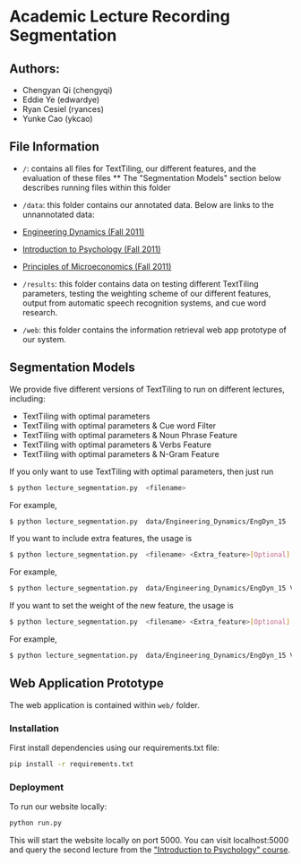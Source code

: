 # Academic Lecture Recording Segmentation

## Authors:
* Chengyan Qi (chengyqi)
* Eddie Ye (edwardye)
* Ryan Cesiel (ryances)
* Yunke Cao (ykcao)

## File Information
* `/`: contains all files for TextTiling, our different features, and the evaluation of these files
** The "Segmentation Models" section below describes running files within this folder

* `/data`: this folder contains our annotated data. Below are links to the unnannotated data:
 * [Engineering Dynamics (Fall 2011)](https://ocw.mit.edu/courses/mechanical-engineering/2-003sc-engineering-dynamics-fall-2011/)
 * [Introduction to Psychology (Fall 2011)](https://ocw.mit.edu/courses/brain-and-cognitive-sciences/9-00sc-introduction-to-psychology-fall-2011/)
 * [Principles of Microeconomics (Fall 2011)](https://ocw.mit.edu/courses/economics/14-01sc-principles-of-microeconomics-fall-2011/)

* `/results`: this folder contains data on testing different TextTiling parameters, testing the weighting scheme of our different features, output from automatic speech recognition systems, and cue word research.

* `/web`: this folder contains the information retrieval web app prototype of our system.

## Segmentation Models
We provide five different versions of TextTiling to run on different lectures, including:
- TextTiling with optimal parameters
- TextTiling with optimal parameters & Cue word Filter
- TextTiling with optimal parameters & Noun Phrase Feature
- TextTiling with optimal parameters & Verbs Feature
- TextTiling with optimal parameters & N-Gram Feature

If you only want to use TextTiling with optimal parameters, then just run
```sh
$ python lecture_segmentation.py  <filename>
```
For example,
```sh
$ python lecture_segmentation.py  data/Engineering_Dynamics/EngDyn_15
```
If you want to include extra features, the usage is
```sh
$ python lecture_segmentation.py  <filename> <Extra_feature>[Optional]
```
For example,
```sh
$ python lecture_segmentation.py  data/Engineering_Dynamics/EngDyn_15 Verb
```
If you want to set the weight of the new feature, the usage is
```sh
$ python lecture_segmentation.py  <filename> <Extra_feature>[Optional] <feature_weight>[Optional]
```
For example,
```sh
$ python lecture_segmentation.py  data/Engineering_Dynamics/EngDyn_15 Verb 0.2
```

## Web Application Prototype
The web application is contained within `web/` folder.

### Installation
First install dependencies using our requirements.txt file:
```sh
pip install -r requirements.txt
```

### Deployment
To run our website locally:
```sh
python run.py
```

This will start the website locally on port 5000. You can visit localhost:5000 and query the second lecture from the ["Introduction to Psychology" course](https://ocw.mit.edu/courses/brain-and-cognitive-sciences/9-00sc-introduction-to-psychology-fall-2011/brain-i/).
